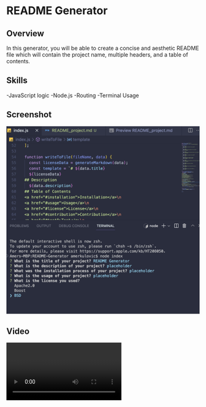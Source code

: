 # README Generator

## Overview

In this generator, you will be able to create a concise and aesthetic README file which will contain the project name, multiple headers, and a table of contents.

## Skills

-JavaScript logic
-Node.js
-Routing
-Terminal Usage

## Screenshot

![Alt text](/Screen%20Shot%202022-12-17%20at%2011.16.17%20PM.png "README Generator")

## Video

![Watch the video](/Final%20README%20Recoroding.mov "README Video")
